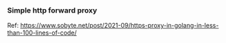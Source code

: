 ### Simple http forward proxy

Ref: https://www.sobyte.net/post/2021-09/https-proxy-in-golang-in-less-than-100-lines-of-code/